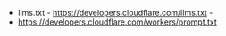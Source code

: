 - llms.txt - https://developers.cloudflare.com/llms.txt - 
- https://developers.cloudflare.com/workers/prompt.txt
